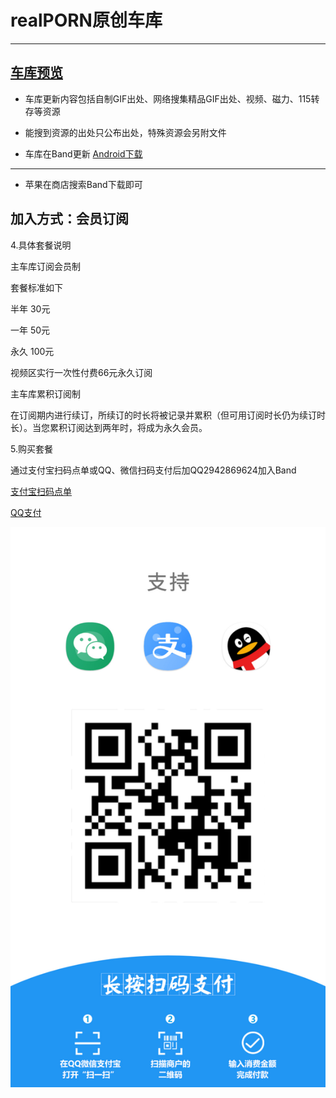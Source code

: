 realPORN原创车库
===

-----
[车库预览](https://github.com/yhfnazi/yhfnazi-gif/blob/master/%E8%BD%A6%E5%BA%93%E9%A2%84%E8%A7%88.png)
---
* 车库更新内容包括自制GIF出处、网络搜集精品GIF出处、视频、磁力、115转存等资源  
* 能搜到资源的出处只公布出处，特殊资源会另附文件  

* 车库在Band更新
[Android下载](https://www.lanzous.com/i2iebza)
---

* 苹果在商店搜索Band下载即可

加入方式：会员订阅
---


4.具体套餐说明

主车库订阅会员制

套餐标准如下

半年 30元

一年 50元

永久 100元

视频区实行一次性付费66元永久订阅

主车库累积订阅制

在订阅期内进行续订，所续订的时长将被记录并累积（但可用订阅时长仍为续订时长）。当您累积订阅达到两年时，将成为永久会员。

5.购买套餐

通过支付宝扫码点单或QQ、微信扫码支付后加QQ2942869624加入Band

[支付宝扫码点单](https://qr.alipay.com/00c06698fscpphlf6fb9w34)

[QQ支付](https://i.qianbao.qq.com/wallet/sqrcode.htm?m=tenpay&f=wallet&a=1&ac=CAEQ4uCJ5QIYmuDo8gU%3D_xxx_sign&u=748843106&n=Norman+%E2%80%A2+Mises)

![微信支付](QQ.微信付款.png)
